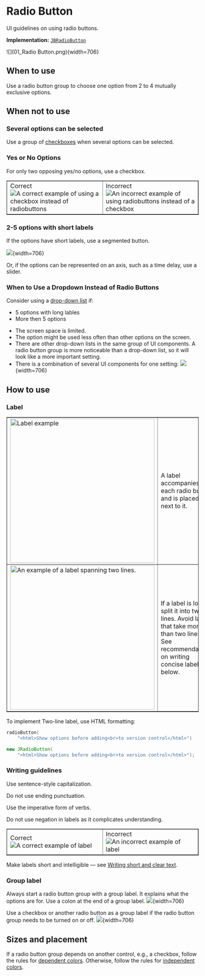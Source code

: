 <!-- Copyright 2000-2024 JetBrains s.r.o. and contributors. Use of this source code is governed by the Apache 2.0 license. -->

# Radio Button

<link-summary>UI guidelines on using radio buttons.</link-summary>

<tldr>

**Implementation:** [`JBRadioButton`](%gh-ic%/platform/platform-api/src/com/intellij/ui/components/JBRadioButton.java)

</tldr>

![](01_Radio Button.png){width=706}

## When to use

Use a radio button group to choose one option from 2 to 4 mutually exclusive options.

## When not to use

### Several options can be selected
Use a group of [checkboxes](checkbox.md) when several options can be selected.

### Yes or No Options
For only two opposing yes/no options, use a checkbox.

<table style="none" border="false">
  <tr>
    <td width="50%">
      <format color="Green" style="bold">Correct</format><img src="02_When_to_use_correct.png" alt="A correct example of using a checkbox instead of radiobuttons"/>
    </td>
    <td width="50%">
      <format color="Red" style="bold">Incorrect</format><img src="02_When_to_use_incorrect.png" alt="An incorrect example of using radiobuttons instead of a checkbox"/>
    </td>
  </tr>
</table>

### 2-5 options with short labels
If the options have short labels, use a segmented button.

![](03_When_to_use_Segmented_button.png){width=706}

Or, if the options can be represented on an axis, such as a time delay, use a slider.

### When to Use a Dropdown Instead of Radio Buttons
Consider using a [drop-down list](drop_down.md) if:
* 5 options with long lables
* More then 5 options
<!-- <table style="none" border="false">
  <tr>
    <td width="50%">
      <format color="Green" style="bold">Correct</format><img src="04_When_to_use_correct.png" alt="A correct example of using a drop-down list instead of radiobuttons"/>
    </td>
    <td width="50%">
      <format color="Red" style="bold">Incorrect</format><img src="04_When_to_use_incorrect.png" alt="An incorrect example of using radiobuttons for a list of 5 or more options"/>
    </td>
  </tr>
  </table> *\ -->

* The screen space is limited.
* The option might be used less often than other options on the screen.
* There are other drop-down lists in the same group of UI components. A radio button group is more noticeable than a drop-down list, so it will look like a more important setting.
* There is a combination of several UI components for one setting:
  ![](05_When_to_use_Segmented_button.png){width=706}

## How to use

### Label

<table style="none" border="false" column-width="fixed">
    <tr>
      <td><img src="06_How_to_use.png" alt="Label example" width="378"/></td>
      <td><p>A label accompanies each radio button and is placed next to it.</p></td>
    </tr>
    <tr>
      <td><img src="07_How_to_use.png" alt="An example of a label spanning two lines." width="378"/></td>
      <td><p>If a label is long, split it into two lines. Avoid labels that take more than two lines. See recommendations on writing concise labels below.</p></td>
    </tr>
</table>

To implement Two-line label, use HTML formatting:
<chapter title="Implementation" collapsible="true">
  <tabs group="languages">
  <tab title="Kotlin UI DSL" group-key="kotlin">

  ```kotlin
  radioButton(
      "<html>Show options before adding<br>to version control</html>")
  ```

  </tab>
  <tab title="Java" group-key="java">

  ```java
  new JRadioButton(
      "<html>Show options before adding<br>to version control</html>");
  ```

  </tab>
  </tabs>
</chapter>

### Writing guidelines

Use sentence-style capitalization.

Do not use ending punctuation.

Use the imperative form of verbs.

Do not use negation in labels as it complicates understanding.

<table style="none" border="false">
  <tr>
    <td width="50%">
      <format color="Green" style="bold">Correct</format><img src="08_How_to_use_correct.png" alt="A correct example of label"/>
    </td>
    <td width="50%">
      <format color="Red" style="bold">Incorrect</format><img src="08_How_to_use_incorrect.png" alt="An incorrect example of label"/>
    </td>
  </tr>
</table>

Make labels short and intelligible — see [Writing short and clear text](writing_short.md).

### Group label
Always start a radio button group with a group label. It explains what the options are for.
Use a colon at the end of a group label.
![](10_How_to_use.png){width=706}

Use a checkbox or another radio button as a group label if the radio button group needs to be turned on or off.
![](09_How_to_use.png){width=706}


## Sizes and placement

If a radio button group depends on another control, e.g., a checkbox, follow the rules for [dependent colors](layout.md#dependent-controls).
Otherwise, follow the rules for [independent colors](layout.md).

